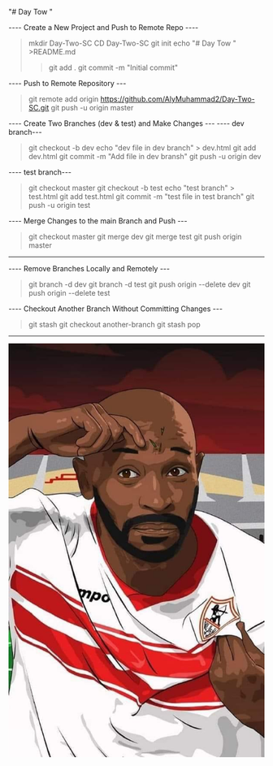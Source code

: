 "# Day Tow " 

---- Create a New Project and Push to Remote Repo ----
>mkdir Day-Two-SC
>CD Day-Two-SC
>git init
>echo "# Day Tow " >README.md
>>git add .
>git commit -m "Initial commit"

---- Push to Remote Repository ---
>git remote add origin https://github.com/AlyMuhammad2/Day-Two-SC.git
>git push -u origin master

---- Create Two Branches (dev & test) and Make Changes ---
---- dev branch---
>git checkout -b dev
>echo "dev file in dev branch" > dev.html
>git add dev.html
>git commit -m "Add file in dev bransh"
>git push -u origin dev

---- test branch---
>git checkout master
>git checkout -b test
>echo "test branch" > test.html
>git add test.html
>git commit -m "test file in test branch"
>git push -u origin test

---- Merge Changes to the main Branch and Push ---
>git checkout master
>git merge dev
>git merge test
>git push origin master
---------------------------------------------------------------

---- Remove Branches Locally and Remotely ---
>git branch -d dev
>git branch -d test
>git push origin --delete dev
>git push origin --delete test

---- Checkout Another Branch Without Committing Changes ---
>git stash
>git checkout another-branch
>git stash pop


---------------------------------------------------------------------------------------------------------------------



![.......](imges/shika.jpg)
